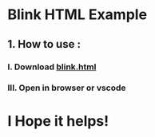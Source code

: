 # Blink HTML Example

## 1. How to use :

### I. Download [blink.html](https://github.com/Rochdi1614/BlinkHTMLExample/blob/main/blink.html)

### III. Open in browser or vscode

# I Hope it helps!
